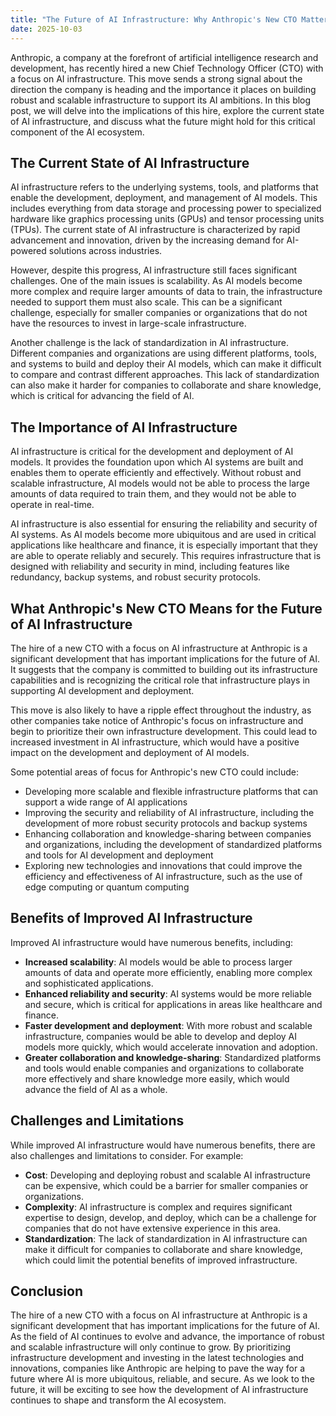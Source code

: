 ```yaml
---
title: "The Future of AI Infrastructure: Why Anthropic's New CTO Matters"
date: 2025-10-03
---
```


Anthropic, a company at the forefront of artificial intelligence research and development, has recently hired a new Chief Technology Officer (CTO) with a focus on AI infrastructure. This move sends a strong signal about the direction the company is heading and the importance it places on building robust and scalable infrastructure to support its AI ambitions. In this blog post, we will delve into the implications of this hire, explore the current state of AI infrastructure, and discuss what the future might hold for this critical component of the AI ecosystem.

## The Current State of AI Infrastructure
AI infrastructure refers to the underlying systems, tools, and platforms that enable the development, deployment, and management of AI models. This includes everything from data storage and processing power to specialized hardware like graphics processing units (GPUs) and tensor processing units (TPUs). The current state of AI infrastructure is characterized by rapid advancement and innovation, driven by the increasing demand for AI-powered solutions across industries.

However, despite this progress, AI infrastructure still faces significant challenges. One of the main issues is scalability. As AI models become more complex and require larger amounts of data to train, the infrastructure needed to support them must also scale. This can be a significant challenge, especially for smaller companies or organizations that do not have the resources to invest in large-scale infrastructure.

Another challenge is the lack of standardization in AI infrastructure. Different companies and organizations are using different platforms, tools, and systems to build and deploy their AI models, which can make it difficult to compare and contrast different approaches. This lack of standardization can also make it harder for companies to collaborate and share knowledge, which is critical for advancing the field of AI.

## The Importance of AI Infrastructure
AI infrastructure is critical for the development and deployment of AI models. It provides the foundation upon which AI systems are built and enables them to operate efficiently and effectively. Without robust and scalable infrastructure, AI models would not be able to process the large amounts of data required to train them, and they would not be able to operate in real-time.

AI infrastructure is also essential for ensuring the reliability and security of AI systems. As AI models become more ubiquitous and are used in critical applications like healthcare and finance, it is especially important that they are able to operate reliably and securely. This requires infrastructure that is designed with reliability and security in mind, including features like redundancy, backup systems, and robust security protocols.

## What Anthropic's New CTO Means for the Future of AI Infrastructure
The hire of a new CTO with a focus on AI infrastructure at Anthropic is a significant development that has important implications for the future of AI. It suggests that the company is committed to building out its infrastructure capabilities and is recognizing the critical role that infrastructure plays in supporting AI development and deployment.

This move is also likely to have a ripple effect throughout the industry, as other companies take notice of Anthropic's focus on infrastructure and begin to prioritize their own infrastructure development. This could lead to increased investment in AI infrastructure, which would have a positive impact on the development and deployment of AI models.

Some potential areas of focus for Anthropic's new CTO could include:
* Developing more scalable and flexible infrastructure platforms that can support a wide range of AI applications
* Improving the security and reliability of AI infrastructure, including the development of more robust security protocols and backup systems
* Enhancing collaboration and knowledge-sharing between companies and organizations, including the development of standardized platforms and tools for AI development and deployment
* Exploring new technologies and innovations that could improve the efficiency and effectiveness of AI infrastructure, such as the use of edge computing or quantum computing

## Benefits of Improved AI Infrastructure
Improved AI infrastructure would have numerous benefits, including:
* **Increased scalability**: AI models would be able to process larger amounts of data and operate more efficiently, enabling more complex and sophisticated applications.
* **Enhanced reliability and security**: AI systems would be more reliable and secure, which is critical for applications in areas like healthcare and finance.
* **Faster development and deployment**: With more robust and scalable infrastructure, companies would be able to develop and deploy AI models more quickly, which would accelerate innovation and adoption.
* **Greater collaboration and knowledge-sharing**: Standardized platforms and tools would enable companies and organizations to collaborate more effectively and share knowledge more easily, which would advance the field of AI as a whole.

## Challenges and Limitations
While improved AI infrastructure would have numerous benefits, there are also challenges and limitations to consider. For example:
* **Cost**: Developing and deploying robust and scalable AI infrastructure can be expensive, which could be a barrier for smaller companies or organizations.
* **Complexity**: AI infrastructure is complex and requires significant expertise to design, develop, and deploy, which can be a challenge for companies that do not have extensive experience in this area.
* **Standardization**: The lack of standardization in AI infrastructure can make it difficult for companies to collaborate and share knowledge, which could limit the potential benefits of improved infrastructure.

## Conclusion
The hire of a new CTO with a focus on AI infrastructure at Anthropic is a significant development that has important implications for the future of AI. As the field of AI continues to evolve and advance, the importance of robust and scalable infrastructure will only continue to grow. By prioritizing infrastructure development and investing in the latest technologies and innovations, companies like Anthropic are helping to pave the way for a future where AI is more ubiquitous, reliable, and secure. As we look to the future, it will be exciting to see how the development of AI infrastructure continues to shape and transform the AI ecosystem.
